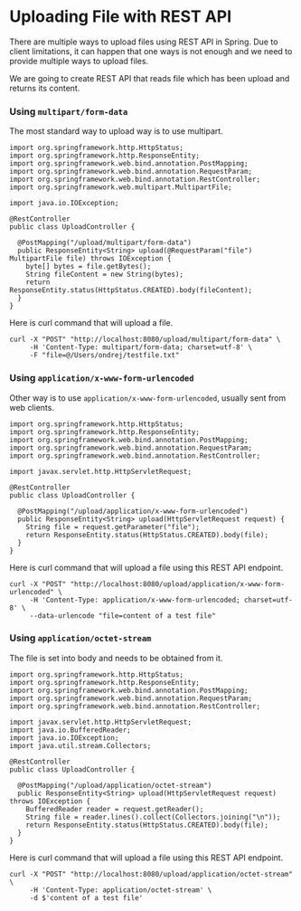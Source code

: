 # Uploading File with REST API

There are multiple ways to upload files using REST API in Spring. Due to client limitations, it can happen that one ways is not enough and we need to provide multiple ways to upload files.

We are going to create REST API that reads file which has been upload and returns its content.

### Using `multipart/form-data`

 The most standard way to upload way is to use multipart.

```
import org.springframework.http.HttpStatus;
import org.springframework.http.ResponseEntity;
import org.springframework.web.bind.annotation.PostMapping;
import org.springframework.web.bind.annotation.RequestParam;
import org.springframework.web.bind.annotation.RestController;
import org.springframework.web.multipart.MultipartFile;

import java.io.IOException;

@RestController
public class UploadController {

  @PostMapping("/upload/multipart/form-data")
  public ResponseEntity<String> upload(@RequestParam("file") MultipartFile file) throws IOException {
    byte[] bytes = file.getBytes();
    String fileContent = new String(bytes);
    return ResponseEntity.status(HttpStatus.CREATED).body(fileContent);
  }
}
```

Here is curl command that will upload a file.

```
curl -X "POST" "http://localhost:8080/upload/multipart/form-data" \
     -H 'Content-Type: multipart/form-data; charset=utf-8' \
     -F "file=@/Users/ondrej/testfile.txt"
```

### Using `application/x-www-form-urlencoded`

 Other way is to use `application/x-www-form-urlencoded`, usually  sent from web clients.

```
import org.springframework.http.HttpStatus;
import org.springframework.http.ResponseEntity;
import org.springframework.web.bind.annotation.PostMapping;
import org.springframework.web.bind.annotation.RequestParam;
import org.springframework.web.bind.annotation.RestController;

import javax.servlet.http.HttpServletRequest;

@RestController
public class UploadController {

  @PostMapping("/upload/application/x-www-form-urlencoded")
  public ResponseEntity<String> upload(HttpServletRequest request) {
    String file = request.getParameter("file");
    return ResponseEntity.status(HttpStatus.CREATED).body(file);
  }
}
```

Here is curl command that will upload a file using this REST API endpoint.

```
curl -X "POST" "http://localhost:8080/upload/application/x-www-form-urlencoded" \
     -H 'Content-Type: application/x-www-form-urlencoded; charset=utf-8' \
     --data-urlencode "file=content of a test file"
```

### Using `application/octet-stream`

The file is set into body and needs to be obtained from it.

```
import org.springframework.http.HttpStatus;
import org.springframework.http.ResponseEntity;
import org.springframework.web.bind.annotation.PostMapping;
import org.springframework.web.bind.annotation.RequestParam;
import org.springframework.web.bind.annotation.RestController;

import javax.servlet.http.HttpServletRequest;
import java.io.BufferedReader;
import java.io.IOException;
import java.util.stream.Collectors;

@RestController
public class UploadController {

  @PostMapping("/upload/application/octet-stream")
  public ResponseEntity<String> upload(HttpServletRequest request) throws IOException {
    BufferedReader reader = request.getReader();
    String file = reader.lines().collect(Collectors.joining("\n"));
    return ResponseEntity.status(HttpStatus.CREATED).body(file);
  }
}
```

Here is curl command that will upload a file using this REST API endpoint.

```
curl -X "POST" "http://localhost:8080/upload/application/octet-stream" \
     -H 'Content-Type: application/octet-stream' \
     -d $'content of a test file'
```




